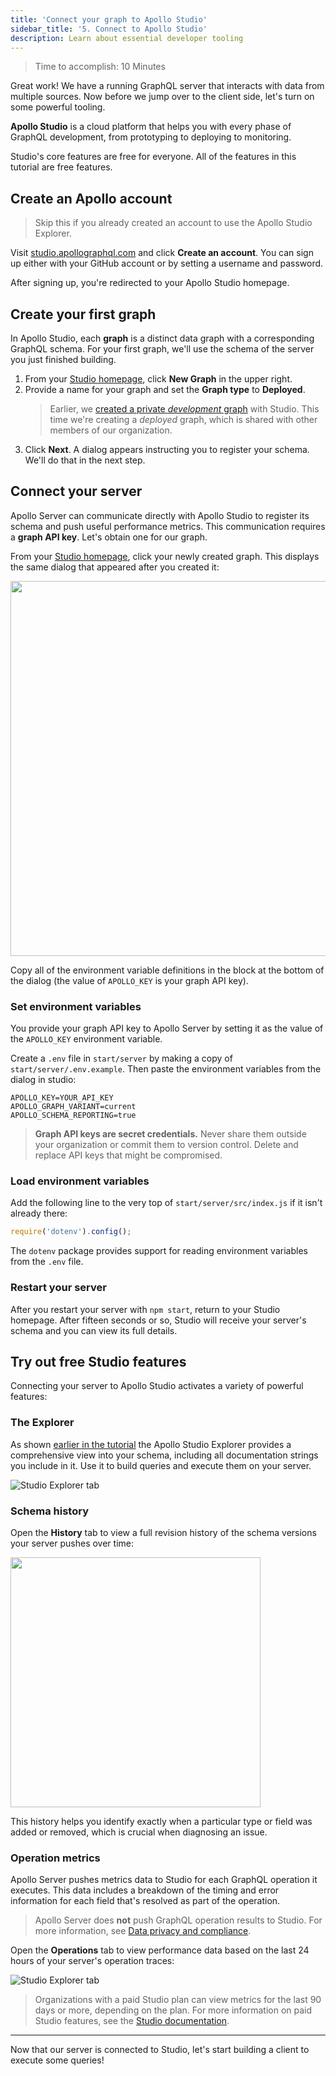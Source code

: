 ```yaml
---
title: 'Connect your graph to Apollo Studio'
sidebar_title: '5. Connect to Apollo Studio'
description: Learn about essential developer tooling
---
```


> Time to accomplish: 10 Minutes

Great work! We have a running GraphQL server that interacts with data from multiple sources. Now before we jump over to the client side, let's turn on some powerful tooling.

**Apollo Studio** is a cloud platform that helps you with every phase of GraphQL development, from prototyping to deploying to monitoring.

Studio's core features are free for everyone. All of the features in this tutorial are free features.

## Create an Apollo account

> Skip this if you already created an account to use the Apollo Studio Explorer.

Visit [studio.apollographql.com](https://studio.apollographql.com) and click **Create an account**. You can sign up either with your GitHub account or by setting a username and password.

After signing up, you're redirected to your Apollo Studio homepage.

## Create your first graph

In Apollo Studio, each **graph** is a distinct data graph with a corresponding GraphQL schema. For your first graph, we'll use the schema of the server you just finished building.

1. From your [Studio homepage](https://studio.apollographql.com), click **New Graph** in the upper right.
2. Provide a name for your graph and set the **Graph type** to **Deployed**.
    > Earlier, we [created a private _development_ graph](./schema/#with-apollo-studio-recommended) with Studio. This time we're creating a _deployed_ graph, which is shared with other members of our organization.
3. Click **Next**. A dialog appears instructing you to register your schema. We'll do that in the next step.

## Connect your server

Apollo Server can communicate directly with Apollo Studio to register its schema and push useful performance metrics. This communication requires a **graph API key**. Let's obtain one for our graph.

From your [Studio homepage](https://studio.apollographql.com), click your newly created graph. This displays the same dialog that appeared after you created it:

<img src="../img/register-schema.png" class="screenshot" width="600" />

Copy all of the environment variable definitions in the block at the bottom of the dialog (the value of `APOLLO_KEY` is your graph API key).

### Set environment variables

You provide your graph API key to Apollo Server by setting it as the value of the `APOLLO_KEY` environment variable.

Create a `.env` file in `start/server` by making a copy of `start/server/.env.example`. Then paste the environment variables from the dialog in studio:

```none:title=.env
APOLLO_KEY=YOUR_API_KEY
APOLLO_GRAPH_VARIANT=current
APOLLO_SCHEMA_REPORTING=true
```

> **Graph API keys are secret credentials.** Never share them outside your organization or commit them to version control. Delete and replace API keys that might be compromised.

### Load environment variables

Add the following line to the very top of `start/server/src/index.js` if it isn't already there:

```js:title=start/server/src/index.js
require('dotenv').config();
```

The `dotenv` package provides support for reading environment variables from the `.env` file.

### Restart your server

After you restart your server with `npm start`, return to your Studio homepage. After fifteen seconds or so, Studio will receive your server's schema and you can view its full details.

## Try out free Studio features

Connecting your server to Apollo Studio activates a variety of powerful features: 

### The Explorer

As shown [earlier in the tutorial](./schema/#explore-your-schema) the Apollo Studio Explorer provides a comprehensive view into your schema, including all documentation strings you include in it. Use it to build queries and execute them on your server.

<img src="../img/explorer-tab.jpg" alt="Studio Explorer tab" class="screenshot" />

### Schema history

Open the **History** tab to view a full revision history of the schema versions your server pushes over time:

<img src="../img/schema-history/schema-history.jpg" class="screenshot" width="400" />

This history helps you identify exactly when a particular type or field was added or removed, which is crucial when diagnosing an issue.

### Operation metrics

Apollo Server pushes metrics data to Studio for each GraphQL operation it executes. This data includes a breakdown of the timing and error information for each field that's resolved as part of the operation.

> Apollo Server does **not** push GraphQL operation results to Studio. For more information, see [Data privacy and compliance](https://www.apollographql.com/docs/studio/data-privacy/).

Open the **Operations** tab to view performance data based on the last 24 hours of your server's operation traces:

<img src="../img/operations-tab.jpg" alt="Studio Explorer tab" class="screenshot" />

> Organizations with a paid Studio plan can view metrics for the last 90 days or more, depending on the plan.  For more information on paid Studio features, see the [Studio documentation](https://www.apollographql.com/docs/studio/).

<hr/>

Now that our server is connected to Studio, let's start building a client to execute some queries!

